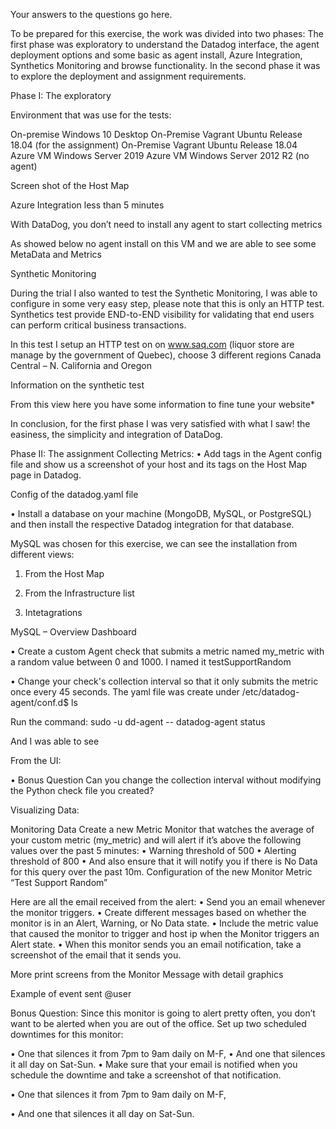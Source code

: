 Your answers to the questions go here.


To be prepared for this exercise, the work was divided into two phases: The first phase was exploratory to understand the Datadog interface, the agent deployment options and some basic as agent install, Azure Integration, Synthetics Monitoring and browse functionality. In the second phase it was to explore the deployment and assignment requirements.

Phase I: The exploratory

Environment that was use for the tests:

On-premise 		Windows 10 Desktop
On-Premise		Vagrant Ubuntu Release 18.04  (for the assignment)
On-Premise 		Vagrant Ubuntu  Release 18.04   
Azure VM 		Windows Server 2019 
Azure VM		Windows Server 2012 R2 (no agent)


Screen shot of the Host Map
 

Azure Integration less than 5 minutes
 


 
With DataDog, you don’t need to install any agent to start collecting metrics

As showed below no agent install on this VM and we are able to see some MetaData and Metrics
 



Synthetic Monitoring

During the trial I also wanted to test the Synthetic Monitoring, I was able to configure in some very easy step, please note that this is only an HTTP test. Synthetics test provide END-to-END visibility for validating that end users can perform critical business transactions.

In this test I setup an HTTP test on on www.saq.com (liquor store are manage by the government of Quebec), choose 3 different regions Canada Central – N. California and Oregon
 







Information on the synthetic test
 

From this view here you have some information to fine tune your website*
 
In conclusion, for the first phase I was very satisfied with what I saw! the easiness, the simplicity and integration of DataDog. 





Phase II: The assignment
Collecting Metrics:
•	Add tags in the Agent config file and show us a screenshot of your host and its tags on the Host Map page in Datadog.

 

Config of the datadog.yaml file
 

•	Install a database on your machine (MongoDB, MySQL, or PostgreSQL) and then install the respective Datadog integration for that database.

MySQL was chosen for this exercise, we can see the installation from different views:
1.	From the Host Map

 

2.	From the Infrastructure list 

 


3.	Intetagrations
 

MySQL – Overview Dashboard
 


•	Create a custom Agent check that submits a metric named my_metric with a random value between 0 and 1000. I named it testSupportRandom

 

•	Change your check's collection interval so that it only submits the metric once every 45 seconds.
The yaml file was create under /etc/datadog-agent/conf.d$ ls
 

 

Run the command:
sudo -u dd-agent -- datadog-agent status

And I was able to see 
 

From the UI:
 


•	Bonus Question Can you change the collection interval without modifying the Python check file you created?


Visualizing Data:



Monitoring Data
Create a new Metric Monitor that watches the average of your custom metric (my_metric) and will alert if it’s above the following values over the past 5 minutes:
•	Warning threshold of 500
•	Alerting threshold of 800
•	And also ensure that it will notify you if there is No Data for this query over the past 10m.
Configuration of the new Monitor Metric “Test Support Random”
 
 

Here are all the email received from the alert:
•	Send you an email whenever the monitor triggers.
•	Create different messages based on whether the monitor is in an Alert, Warning, or No Data state.
•	Include the metric value that caused the monitor to trigger and host ip when the Monitor triggers an Alert state.
•	When this monitor sends you an email notification, take a screenshot of the email that it sends you.



 

 

 
 

More print screens from the Monitor Message with detail graphics

 

 

 

Example of event sent @user
 



Bonus Question: Since this monitor is going to alert pretty often, you don’t want to be alerted when you are out of the office. Set up two scheduled downtimes for this monitor:

•	One that silences it from 7pm to 9am daily on M-F,
•	And one that silences it all day on Sat-Sun.
•	Make sure that your email is notified when you schedule the downtime and take a screenshot of that notification.






•	One that silences it from 7pm to 9am daily on M-F,
 

 

•	And one that silences it all day on Sat-Sun.
 
 

